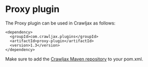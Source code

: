 Proxy plugin
============

The Proxy plugin can be used in Crawljax as follows:

    <dependency>
      <groupId>com.crawljax.plugins</groupId>
      <artifactId>proxy-plugin</artifactId>
      <version>1.3</version>
    </dependency>

Make sure to add the [Crawljax Maven repository](https://github.com/crawljax/crawljax-mvn-repo) to your pom.xml.

